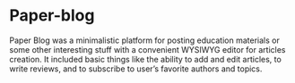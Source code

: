 # Paper-blog
Paper Blog was a minimalistic platform for posting education materials or some other interesting stuff with a convenient WYSIWYG editor for articles creation. It included basic things like the ability to add and edit articles, to write reviews, and to subscribe to user’s favorite authors and topics.
